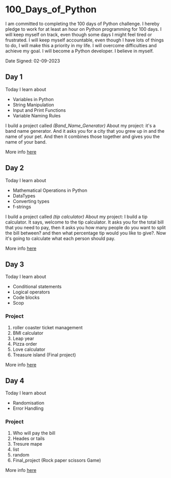 # 100_Days_of_Python

I am committed to completing the 100 days of Python challenge.
I hereby pledge to work for at least an hour on Python programming for 100 days.
I will keep myself on track, even though some days I might feel tired or frustrated.
I will keep myself accountable, even though I have lots of things to do, I will make this a priority in my life.
I will overcome difficulties and achieve my goal.
I will become a Python developer.
I believe in myself.

Date Signed: 02-09-2023

## Day 1 
Today I learn about

* Variables in Python
* String Manipulation
* Input and Print Functions
* Variable Naming Rules

I build a project called _(Band_Name_Generator)_
About my project: it's a band name generator. And it asks you for a city that you grew up in and the name of your pet.
And then it combines those together and gives you the name of your band.

More info [here](Day1\Day1.md)

## Day 2
Today I learn about

* Mathematical Operations in Python
* DataTypes
* Converting types
* f-strings

I build a project called _(tip calculator)_
About my project: I build a tip calculator. It says, welcome to the tip calculator.
It asks you for the total bill that you need to pay, then it asks you how many people do you want to
split the bill between? and then what percentage tip would you like to give?. Now it's going to calculate
what each person should pay.

More info [here](Day2\Day2.md)

## Day 3
Today I learn about

* Conditional statements
* Logical operators
* Code blocks
* Scop

### Project

1. roller coaster ticket management 
2. BMI calculator
3. Leap year
4. Pizza order
5. Love calculator
6. Treasure island (Final project)

More info [here](100_Days_of_Python\Day3\Day3.md)

## Day 4
Today I learn about

* Randomisation
* Error Handling

### Project

1. Who will pay the bill
2. Heades or tails
3. Tresure mape
4. list
5. random 
6. Final_project (Rock paper scissors Game)

More info [here](100_Days_of_Python\Day3\Day3.md)